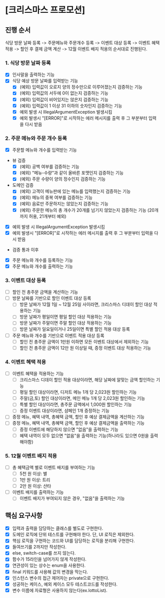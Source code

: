 # [크리스마스 프로모션]

## 진행 순서

식당 방문 날짜 등록 -> 주문메뉴와 주문개수 등록 -> 이벤트 대상 등록 -> 이벤트 혜택 적용 ->
할인 후 결제 금액 계산 -> 12월 이벤트 배지 적용의 순서대로 진행된다.

### 1. 식당 방문 날짜 등록

-[x] 인사말을 출력하는 기능
-[x] 식당 예상 방문 날짜를 입력받는 기능
    -[x] (예외) 입력값이 오로지 양의 정수만으로 이루어졌는지 검증하는 기능
    -[x] (예외) 입력값의 서두에 0이 없는지 검증하는 기능
    -[x] (예외) 입력값이 비어있지는 않은지 검증하는 기능
    -[x] (예외) 입력값이 1 이상 31 이하의 숫자인지 검증하는 기능
    -[x] 예외 발생 시 IllegalArgumentException 발생시킴
    -[x] 예외 발생시 "[ERROR]"로 시작하는 에러 메시지를 출력 후 그 부분부터 입력을 다시 받음

### 2. 주문 메뉴와 주문 개수 등록

-[x] 주문할 메뉴와 개수를 입력받는 기능
- 뷰 검증
  -[x] (예외) 공백 여부를 검증하는 기능
  -[x] (예외) "메뉴-수량"과 같이 올바른 포맷인지 검증하는 기능
  -[x] (예외) 주문 수량이 양의 정수인지 검증하는 기능
- 도메인 검증
    -[x] (예외) 고객이 메뉴판에 있는 메뉴를 입력했는지 검증하는 기능
    -[x] (예외) 메뉴의 중복 여부를 검증하는 기능
    -[x] (예외) 음료만 주문하지는 않았는지 검증하는 기능
    -[x] (예외) 주문한 메뉴의 총 개수가 20개를 넘기지 않았는지 검증하는 기능 (20개까지 허용, 21개부터 예외)
-[x] 예외 발생 시 IllegalArgumentException 발생시킴
-[x] 예외 발생시 "[ERROR]"로 시작하는 에러 메시지를 출력 후 그 부분부터 입력을 다시 받음
- 검증 통과 이후
- [x] 주문 메뉴와 개수를 등록하는 기능
- [x] 주문 메뉴와 개수를 출력하는 기능

### 3. 이벤트 대상 등록
-[ ] 할인 전 총주문 금액을 계산하는 기능
-[ ] 방문 날짜를 기반으로 할인 이벤트 대상 등록
    -[ ] 방문 날짜가 12월 1일 ~ 12월 25일 사이라면, 크리스마스 디데이 할인 대상 적용하는 기능
    -[ ] 방문 날짜가 평일이면 평일 할인 대상 적용하는 기능
    -[ ] 방문 날짜가 주말이면 주말 할인 대상 적용하는 기능
    -[ ] 방문 날짜가 일요일이거나 25일이면 특별 할인 적용 대상 등록
-[ ] 주문 메뉴와 개수를 기반으로 이벤트 적용 대상 등록
    -[ ] 할인 전 총주문 금액이 1만원 이하면 모든 이벤트 대상에서 제외하는 기능
    -[ ] 할인 전 총주문 금액이 12만 원 이상일 때, 증정 이벤트 대상 적용하는 기능

### 4. 이벤트 혜택 적용

-[ ] 이벤트 혜택을 적용하는 기능
    -[ ] 크리스마스 디데이 할인 적용 대상이라면, 해당 날짜에 알맞는 금액 할인하는 기능
    -[ ] 평일 할인 대상이라면, 디저트 메뉴 1개 당 2,023원 할인하는 기능
    -[ ] 주말(금,토) 할인 대상이라면, 메인 메뉴 1개 당 2,023원 할인하는 기능
    -[ ] 특별 할인 대상이라면, 총주문 금액에서 1,000원 할인하는 기능
    -[ ] 증정 이벤트 대상이라면, 샴페인 1개 증정하는 기능
-[ ] 증정 메뉴, 혜택 내역, 총혜택 금액, 할인 후 예상 결제금액을 계산하는 기능
-[ ] 증정 메뉴, 혜택 내역, 총혜택 금액, 할인 후 예상 결제금액을 출력하는 기능
    -[ ] 증정 이벤트에 해당하지 않으면 "없음"을 출력하는 기능
    -[ ] 혜택 내역이 모두 없으면 "없음"을 출력하는 기능(하나라도 있으면 0원을 출력해야함)

### 5. 12월 이벤트 배지 적용

-[ ] 총 혜택금액 별로 이벤트 배지를 부여하는 기능
    -[ ] 5천 원 이상: 별
    -[ ] 1만 원 이상: 트리
    -[ ] 2만 원 이상: 산타
-[ ] 이벤트 배지를 출력하는 기능
    -[ ] 이벤트 배지가 부여되지 않은 경우, "없음"을 출력하는 기능

## 핵심 요구사항

-[x] 입력과 출력을 담당하는 클래스를 별도로 구현한다.
-[x] 도메인 로직에 단위 테스트를 구현해야 한다. 단, UI 로직은 제외한다.
-[x] 핵심 로직을 구현하는 코드와 UI를 담당하는 로직을 분리해 구현한다.
-[x] 들여쓰기를 2까지만 작성한다.
-[x] else, switch-case를 쓰지 않는다.
-[x] 함수가 15라인을 넘어가지 않게 작성한다.
-[x] 연관성이 있는 상수는 enum을 사용한다.
-[x] final 키워드를 사용해 값의 변경을 막는다.
-[x] 인스턴스 변수의 접근 제어자는 private으로 구현한다.
-[x] 성공하는 케이스, 예외 케이스 모두 테스트코드를 작성한다.
-[x] 변수 이름에 자료형은 사용하지 않는다(ex.lottoList).
